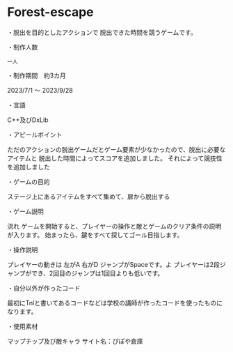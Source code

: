 # Forest-escape

・脱出を目的としたアクションで
  脱出できた時間を競うゲームです。

・制作人数

    一人

・制作期間　約3カ月

  2023/7/1 ～ 2023/9/28

・言語

  C++及びDxLib

・アピールポイント

  ただのアクションの脱出ゲームだとゲーム要素が少なかったので、脱出に必要なアイテムと
  脱出した時間によってスコアを追加しました。
  それによって競技性を追加しました

・ゲームの目的

  ステージ上にあるアイテムをすべて集めて、扉から脱出する

・ゲーム説明

  流れ
  ゲームを開始すると、プレイヤーの操作と敵とゲームのクリア条件の説明が入ります。
  始まったら、鍵をすべて探してゴール目指します。

・操作説明

  プレイヤーの動きは
  左がA
  右がD
  ジャンプがSpaceです。よ
  プレイヤーは2段ジャンプができ、2回目のジャンプは1回目よりも低いです。

・自分以外が作ったコード

  最初にTnlと書いてあるコードなどは学校の講師が作ったコードを使ったものになります。

・使用素材

  マップチップ及び敵キャラ
  サイト名：ぴぽや倉庫





